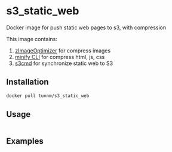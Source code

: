 # s3_static_web
Docker image for push static web pages to s3, with compression

This image contains:

1. [zImageOptimizer](https://github.com/zevilz/zImageOptimizer) for compress images
2. [minify CLI](https://github.com/tdewolff/minify/tree/master/cmd/minify) for compress html, js, css
3. [s3cmd](https://github.com/s3tools/s3cmd) for synchronize static web to S3




## Installation
```bash
docker pull tunnm/s3_static_web
```



## Usage

```bash

```



## Examples

```bash

```
